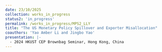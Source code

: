 ```yaml
---
date: 23/10/2025
collection: works_in_progress
status2: 'in_progress'
permalink: /works_in_progress/MPS2_LLY
title: "The US Monetary Policy Spillover and Exporter Misallocation"
coauthors: 'Yao Amber Li and Jingbo Yao'
presentation: |-
  - 2024 HKUST CEP Brownbag Seminar, Hong Kong, China
---
```

